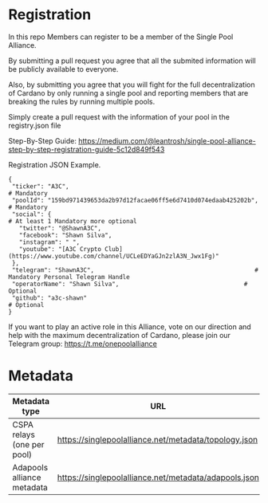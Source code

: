 # Registration

In this repo Members can register to be a member of the Single Pool Alliance.

By submitting a pull request you agree that all the submited information will be publicly available to everyone.

Also, by submitting you agree that you will fight for the full decentralization of Cardano by only running a single pool and reporting members that are breaking the rules by running multiple pools.

Simply create a pull request with the information of your pool in the registry.json file

Step-By-Step Guide: 
https://medium.com/@leantrosh/single-pool-alliance-step-by-step-registration-guide-5c12d849f543

Registration JSON Example.

```
{
 "ticker": "A3C",                                                       # Mandatory
 "poolId": "159bd971439653da2b97d12facae06ff5e6d7410d074edaab425202b",  # Mandatory
 "social": {                                                            # At least 1 Mandatory more optional
   "twitter": "@ShawnA3C",
   "facebook": "Shawn Silva",  
   "instagram": " ",
   "youtube": "[A3C Crypto Club](https://www.youtube.com/channel/UCLeEDYaGJn2zlA3N_Jwx1Fg)"
 },
 "telegram": "ShawnA3C",                                             # Mandatory Personal Telegram Handle
 "operatorName": "Shawn Silva",                                   # Optional
 "github": "a3c-shawn"                                                     # Optional
}
```

If you want to play an active role in this Alliance, vote on our direction and help with the maximum decentralization of Cardano, please join our Telegram group:
https://t.me/onepoolalliance

# Metadata

| Metadata type  | URL  |
|---|---|
|  CSPA relays (one per pool) | https://singlepoolalliance.net/metadata/topology.json  |
|  Adapools alliance metadata | https://singlepoolalliance.net/metadata/adapools.json  |




